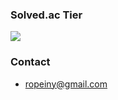 ### Solved.ac Tier
<p>
  <img src="http://mazassumnida.wtf/api/v2/generate_badge?boj=ropeiny&cache=c">
</p>

### Contact
+ ropeiny@gmail.com
